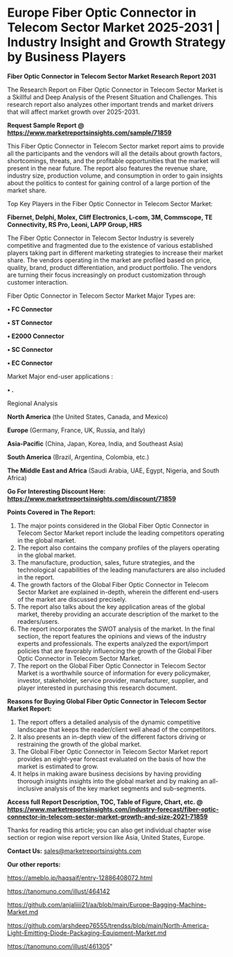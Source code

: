 # Europe Fiber Optic Connector in Telecom Sector Market 2025-2031 | Industry Insight and Growth Strategy by Business Players

<strong>Fiber Optic Connector in Telecom Sector Market Research Report 2031</strong>

The Research Report on Fiber Optic Connector in Telecom Sector Market is a Skillful and Deep Analysis of the Present Situation and Challenges. This research report also analyzes other important trends and market drivers that will affect market growth over 2025-2031.

<strong>Request Sample Report @ <a href=https://www.marketreportsinsights.com/sample/71859>https://www.marketreportsinsights.com/sample/71859</a></strong>

This Fiber Optic Connector in Telecom Sector market report aims to provide all the participants and the vendors will all the details about growth factors, shortcomings, threats, and the profitable opportunities that the market will present in the near future. The report also features the revenue share, industry size, production volume, and consumption in order to gain insights about the politics to contest for gaining control of a large portion of the market share.

Top Key Players in the Fiber Optic Connector in Telecom Sector Market:

<strong>Fibernet, Delphi, Molex, Cliff Electronics, L-com, 3M, Commscope, TE Connectivity, RS Pro, Leoni, LAPP Group, HRS</strong>

The Fiber Optic Connector in Telecom Sector Industry is severely competitive and fragmented due to the existence of various established players taking part in different marketing strategies to increase their market share. The vendors operating in the market are profiled based on price, quality, brand, product differentiation, and product portfolio. The vendors are turning their focus increasingly on product customization through customer interaction.

Fiber Optic Connector in Telecom Sector Market Major Types are:

<strong>• FC Connector

• ST Connector

• E2000 Connector

• SC Connector

• EC Connector</strong>

Market Major end-user applications :

<strong>• .</strong>

Regional Analysis

</u><strong><b>North America</b></strong> (the United States, Canada, and Mexico)

<strong><b>Europe </b></strong>(Germany, France, UK, Russia, and Italy)

<strong><b>Asia-Pacific</b></strong> (China, Japan, Korea, India, and Southeast Asia)

<strong><b>South America</b></strong> (Brazil, Argentina, Colombia, etc.)

<strong><b>The Middle East and Africa</b></strong> (Saudi Arabia, UAE, Egypt, Nigeria, and South Africa)

<strong>Go For Interesting Discount Here: <a href=https://www.marketreportsinsights.com/discount/71859>https://www.marketreportsinsights.com/discount/71859</a></strong>

<strong>Points Covered in The Report:</strong>
<ol>
  <li>The major points considered in the Global Fiber Optic Connector in Telecom Sector Market report include the leading competitors operating in the global market.</li>
  <li>The report also contains the company profiles of the players operating in the global market.</li>
  <li>The manufacture, production, sales, future strategies, and the technological capabilities of the leading manufacturers are also included in the report.</li>
  <li>The growth factors of the Global Fiber Optic Connector in Telecom Sector Market are explained in-depth, wherein the different end-users of the market are discussed precisely.</li>
  <li>The report also talks about the key application areas of the global market, thereby providing an accurate description of the market to the readers/users.</li>
  <li>The report incorporates the SWOT analysis of the market. In the final section, the report features the opinions and views of the industry experts and professionals. The experts analyzed the export/import policies that are favorably influencing the growth of the Global Fiber Optic Connector in Telecom Sector Market.</li>
  <li>The report on the Global Fiber Optic Connector in Telecom Sector Market is a worthwhile source of information for every policymaker, investor, stakeholder, service provider, manufacturer, supplier, and player interested in purchasing this research document.</li>
</ol>
<strong>Reasons for Buying Global Fiber Optic Connector in Telecom Sector Market Report:</strong>

<ol>
  <li>The report offers a detailed analysis of the dynamic competitive landscape that keeps the reader/client well ahead of the competitors.</li>
  <li>It also presents an in-depth view of the different factors driving or restraining the growth of the global market.</li>
  <li>The Global Fiber Optic Connector in Telecom Sector Market report provides an eight-year forecast evaluated on the basis of how the market is estimated to grow.</li>
  <li>It helps in making aware business decisions by having providing thorough insights insights into the global market and by making an all-inclusive analysis of the key market segments and sub-segments.</li>
</ol>
<strong>Access full Report Description, TOC, Table of Figure, Chart, etc. @ <a href=https://www.marketreportsinsights.com/industry-forecast/fiber-optic-connector-in-telecom-sector-market-growth-and-size-2021-71859>https://www.marketreportsinsights.com/industry-forecast/fiber-optic-connector-in-telecom-sector-market-growth-and-size-2021-71859</a></strong>


Thanks for reading this article; you can also get individual chapter wise section or region wise report version like Asia, United States, Europe.

<strong>Contact Us:</strong>
sales@marketreportsinsights.com

<strong>Our other reports:</strong>

<a href=https://ameblo.jp/haqsaif/entry-12886408072.html>https://ameblo.jp/haqsaif/entry-12886408072.html</a>

<a href=https://tanomuno.com/illust/464142>https://tanomuno.com/illust/464142</a>

<a href=https://github.com/anjaliiii21/aa/blob/main/Europe-Bagging-Machine-Market.md>https://github.com/anjaliiii21/aa/blob/main/Europe-Bagging-Machine-Market.md</a>

<a href=https://github.com/arshdeep76555/trendss/blob/main/North-America-Light-Emitting-Diode-Packaging-Equipment-Market.md>https://github.com/arshdeep76555/trendss/blob/main/North-America-Light-Emitting-Diode-Packaging-Equipment-Market.md</a>

<a href=https://tanomuno.com/illust/461305>https://tanomuno.com/illust/461305</a>"
